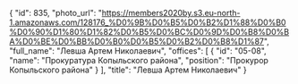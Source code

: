 {
    "id": 835,
    "photo_url": "https://members2020by.s3.eu-north-1.amazonaws.com/128176_%D0%9B%D0%B5%D0%B2%D1%88%D0%B0%D0%90%D1%80%D1%82%D0%B5%D0%BC%D0%9D%D0%B8%D0%BA%D0%BE%D0%BB%D0%B0%D0%B5%D0%B2%D0%B8%D1%87",
    "full_name": "Левша Артем Николаевич",
    "offices": [
        {
            "id": "05-08",
            "name": "Прокуратура Копыльского района",
            "position": "Прокурор Копыльского района"
        }
    ],
    "title": "Левша Артем Николаевич"
}